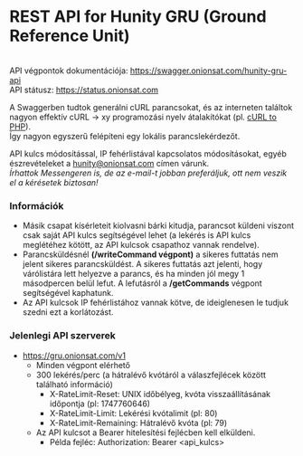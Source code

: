 # REST API for Hunity GRU (Ground Reference Unit)
<br>API végpontok dokumentációja: https://swagger.onionsat.com/hunity-gru-api
<br>API státusz: https://status.onionsat.com

A Swaggerben tudtok generálni cURL parancsokat, és az interneten találtok nagyon effektív cURL -> xy programozási nyelv átalakítókat (pl. [cURL to PHP](https://incarnate.github.io/curl-to-php/)).<br>
Így nagyon egyszerű felépíteni egy lokális parancslekérdezőt.

API kulcs módosítással, IP fehérlistával kapcsolatos módosításokat, egyéb észrevételeket a hunity@onionsat.com címen várunk.<br>
*Írhattok Messengeren is, de az e-mail-t jobban preferáljuk, ott nem veszik el a kérésetek biztosan!*

### Információk
- Másik csapat kísérleteit kiolvasni bárki kitudja, parancsot küldeni viszont csak saját API kulcs segítségével lehet (a lekérés is API kulcs meglétéhez kötött, az API kulcsok csapathoz vannak rendelve).
- Parancsküldésnél **(/writeCommand végpont)** a sikeres futtatás nem jelent sikeres parancsküldést. A sikeres futtatás azt jelenti, hogy várólistára lett helyezve a parancs, és ha minden jól megy 1 másodpercen belül lefut. A lefutásról a **/getCommands** végpont segítségével kaphatunk.
- Az API kulcsok IP fehérlistához vannak kötve, de ideiglenesen le tudjuk szedni ezt a korlátozást.

### Jelenlegi API szerverek
- https://gru.onionsat.com/v1
  - Minden végpont elérhető
  - 300 lekérés/perc (a hátralévő kvótáról a válaszfejlécek között található információ)
     - X-RateLimit-Reset: UNIX időbélyeg, kvóta visszaállításának időpontja (pl: 1747760646)
     - X-RateLimit-Limit: Lekérési kvótalimit (pl: 80)
     - X-RateLimit-Remaining: Hátralévő kvóta (pl: 79)
  - Az API kulcsot a Bearer hitelesítési fejlécben kell elküldeni.
     - Példa fejléc: Authorization: Bearer <api_kulcs>
